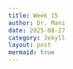 ```yaml
---
title: Week 15
author: Dr. Mani
date: 2025-08-27
category: Jekyll
layout: post
mermaid: true
---
```


